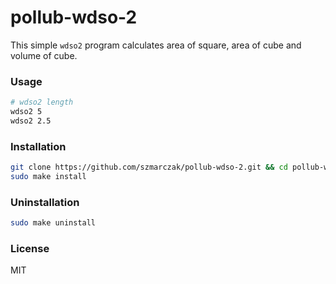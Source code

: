 # pollub-wdso-2

This simple `wdso2` program calculates area of square, area of cube and volume of cube.

### Usage

```bash
# wdso2 length
wdso2 5
wdso2 2.5
```

### Installation

```bash
git clone https://github.com/szmarczak/pollub-wdso-2.git && cd pollub-wdso-2
sudo make install
```

### Uninstallation

```bash
sudo make uninstall
```

### License

MIT
